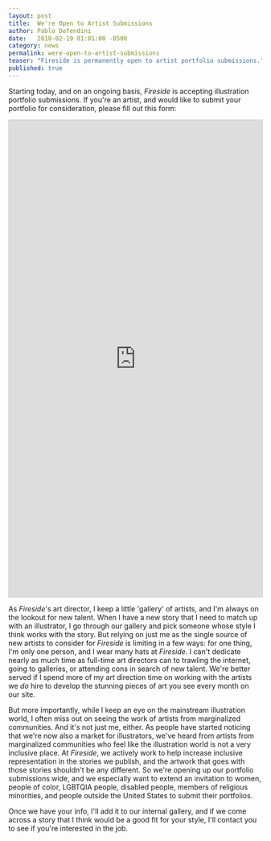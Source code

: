 ```yaml
---
layout: post
title:  We're Open to Artist Submissions
author: Pablo Defendini
date:   2018-02-19 01:01:00 -0500
category: news
permalink: were-open-to-artist-submissions
teaser: "Fireside is permanently open to artist portfolio submissions."
published: true
---
```


Starting today, and on an ongoing basis, _Fireside_ is accepting illustration portfolio submissions. If you're an artist, and would like to submit your portfolio for consideration, please fill out this form:

<script src="https://static.airtable.com/js/embed/embed_snippet_v1.js"></script><iframe class="airtable-embed airtable-dynamic-height" src="https://airtable.com/embed/shrHIocwQiPakQgkT?backgroundColor=red" frameborder="0" onmousewheel="" width="100%" height="947" style="background: transparent; border: 1px solid #ccc;"></iframe>

As _Fireside_'s art director, I keep a little 'gallery' of artists, and I'm always on the lookout for new talent. When I have a new story that I need to match up with an illustrator, I go through our gallery and pick someone whose style I think works with the story. But relying on just me as the single source of new artists to consider for _Fireside_ is limiting in a few ways: for one thing, I'm only one person, and I wear many hats at _Fireside_. I can't dedicate nearly as much time as full-time art directors can to trawling the internet, going to galleries, or attending cons in search of new talent. We're better served if I spend more of my art direction time on working with the artists we _do_ hire to develop the stunning pieces of art you see every month on our site.

But more importantly, while I keep an eye on the mainstream illustration world, I often miss out on seeing the work of artists from marginalized communities. And it's not just me, either. As people have started noticing that we're now also a market for illustrators, we've heard from artists from marginalized communities who feel like the illustration world is not a very inclusive place. At _Fireside_, we actively work to help increase inclusive representation in the stories we publish, and the artwork that goes with those stories shouldn't be any different. So we're opening up our portfolio submissions wide, and we especially want to extend an invitation to women, people of color, LGBTQIA people, disabled people, members of religious minorities, and people outside the United States to submit their portfolios.

Once we have your info, I'll add it to our internal gallery, and if we come across a story that I think would be a good fit for your style, I'll contact you to see if you're interested in the job.
